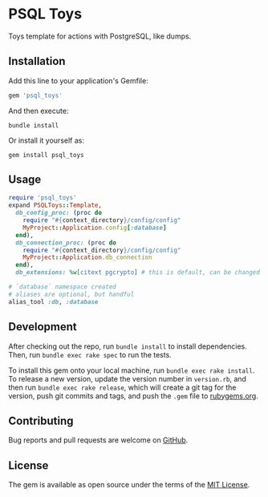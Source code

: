 # PSQL Toys

Toys template for actions with PostgreSQL, like dumps.

## Installation

Add this line to your application's Gemfile:

```ruby
gem 'psql_toys'
```

And then execute:

```shell
bundle install
```

Or install it yourself as:

```shell
gem install psql_toys
```

## Usage

```ruby
require 'psql_toys'
expand PSQLToys::Template,
  db_config_proc: (proc do
    require "#{context_directory}/config/config"
    MyProject::Application.config[:database]
  end),
  db_connection_proc: (proc do
    require "#{context_directory}/config/config"
    MyProject::Application.db_connection
  end),
  db_extensions: %w[citext pgcrypto] # this is default, can be changed

# `database` namespace created
# aliases are optional, but handful
alias_tool :db, :database
```

## Development

After checking out the repo, run `bundle install` to install dependencies.
Then, run `bundle exec rake spec` to run the tests.

To install this gem onto your local machine, run `bundle exec rake install`.
To release a new version, update the version number in `version.rb`,
and then run `bundle exec rake release`, which will create a git tag
for the version, push git commits and tags, and push the `.gem` file
to [rubygems.org](https://rubygems.org).

## Contributing

Bug reports and pull requests are welcome on [GitHub](https://github.com/AlexWayfer/psql_toys).

## License

The gem is available as open source under the terms of the
[MIT License](https://opensource.org/licenses/MIT).

